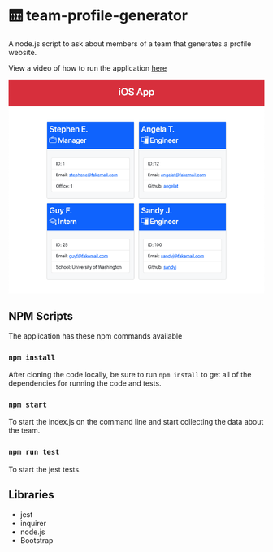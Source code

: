 # 🛗 team-profile-generator
A node.js script to ask about members of a team that generates a profile website.

View a video of how to run the application [here](https://drive.google.com/file/d/1ollVVUod9U-qHPQVI7AvsfyzGeoMcito/view?usp=sharing)

![Screenshot](./screenshot.png)

## NPM Scripts
The application has these npm commands available
### `npm install`
After cloning the code locally, be sure to run `npm install` to get all of the dependencies for running the code and tests.
### `npm start`
To start the index.js on the command line and start collecting the data about the team.
### `npm run test`
To start the jest tests.

## Libraries
* jest
* inquirer
* node.js
* Bootstrap
